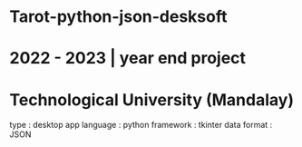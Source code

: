 # Tarot-python-json-desksoft
# 2022 - 2023 | year end project 
# Technological University (Mandalay) 

type : desktop app 
language : python
framework : tkinter
data format : JSON 
